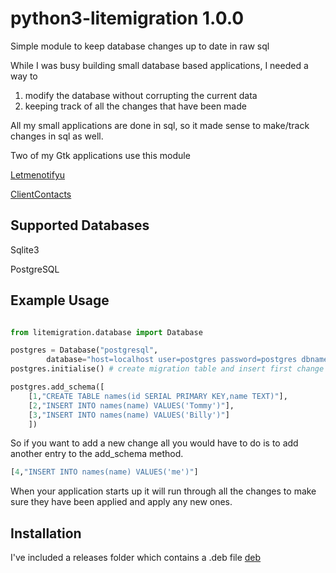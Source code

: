 # python3-litemigration 1.0.0

Simple module to keep database changes up to date in raw sql

While I was busy building small database based applications, I needed a way to 

1. modify the database without corrupting the current data
2. keeping track of all the changes that have been made

All my small applications are done in sql, so it made sense to make/track changes in sql as well.

Two of my Gtk applications use this module

[Letmenotifyu](https://github.com/stucomplex/letmenotifyu)

[ClientContacts](https://github.com/stucomplex/ClientContacts)

## Supported Databases

Sqlite3

PostgreSQL

## Example Usage
```python

from litemigration.database import Database

postgres = Database("postgresql",
		database="host=localhost user=postgres password=postgres dbname=test")
postgres.initialise() # create migration table and insert first change

postgres.add_schema([
    [1,"CREATE TABLE names(id SERIAL PRIMARY KEY,name TEXT)"],
    [2,"INSERT INTO names(name) VALUES('Tommy')"],
    [3,"INSERT INTO names(name) VALUES('Billy')"]
    ])
```

So if you want to add a new change all you would have to do is to add another entry to the add_schema method.

```python
[4,"INSERT INTO names(name) VALUES('me')"]
```
When your application starts up it will run through all the changes to make sure they have been applied and apply any new ones.

## Installation

I've included a releases folder which contains a .deb file
[deb](https://github.com/stucomplex/python3-litemigration/blob/master/releases/python3-litemigration_1.0.0-1_all.deb)

